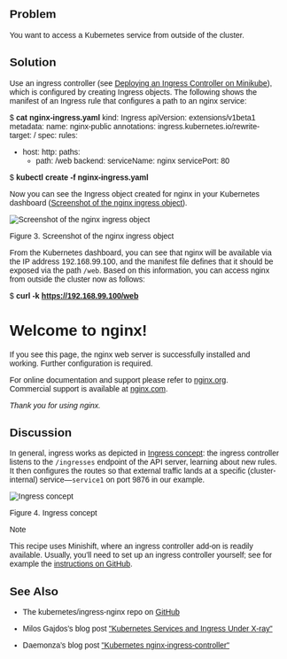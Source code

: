 ## Problem

You want to access a Kubernetes service from outside of the cluster.

## Solution

Use an ingress controller (see [Deploying an Ingress Controller on Minikube](#ingress_controller)), which is configured by creating Ingress objects. The following shows the manifest of an Ingress rule that configures a path to an nginx service:

$ **cat nginx-ingress.yaml**
kind:                                     Ingress
apiVersion:                               extensions/v1beta1
metadata:
  name:                                   nginx-public
  annotations:
    ingress.kubernetes.io/rewrite-target: /
spec:
  rules:
  - host:
    http:
      paths:
      - path:                             /web
        backend:
          serviceName:                    nginx
          servicePort:                    80

$ **kubectl create -f nginx-ingress.yaml**

Now you can see the Ingress object created for nginx in your Kubernetes dashboard ([Screenshot of the nginx ingress object](#nginx-ingress-screenshot)).

![Screenshot of the nginx ingress object](images/k8sc_0503.png)

Figure 3. Screenshot of the nginx ingress object

From the Kubernetes dashboard, you can see that nginx will be available via the IP address 192.168.99.100, and the manifest file defines that it should be exposed via the path `/web`. Based on this information, you can access nginx from outside the cluster now as follows:

$ **curl -k https://192.168.99.100/web**
<!DOCTYPE html>
<html>
<head>
<title>Welcome to nginx!</title>
<style>
    body {
        width: 35em;
        margin: 0 auto;
        font-family: Tahoma, Verdana, Arial, sans-serif;
    }
</style>
</head>
<body>
<h1>Welcome to nginx!</h1>
<p>If you see this page, the nginx web server is successfully installed and
working. Further configuration is required.</p>

<p>For online documentation and support please refer to
<a href="http://nginx.org/">nginx.org</a>.<br/>
Commercial support is available at
<a href="http://nginx.com/">nginx.com</a>.</p>

<p><em>Thank you for using nginx.</em></p>
</body>
</html>

## Discussion

In general, ingress works as depicted in [Ingress concept](#ingress-concept): the ingress controller listens to the `/ingresses` endpoint of the API server, learning about new rules. It then configures the routes so that external traffic lands at a specific (cluster-internal) service—`service1` on port 9876 in our example.

![Ingress concept](images/k8sc_0504.png)

Figure 4. Ingress concept

Note

This recipe uses Minishift, where an ingress controller add-on is readily available. Usually, you’ll need to set up an ingress controller yourself; see for example the [instructions on GitHub](https://github.com/kubernetes/ingress-nginx).

## See Also

*   The kubernetes/ingress-nginx repo on [GitHub](https://github.com/kubernetes/ingress)
    
*   Milos Gajdos’s blog post ["Kubernetes Services and Ingress Under X-ray"](http://containerops.org/2017/01/30/kubernetes-services-and-ingress-under-x-ray/)
    
*   Daemonza’s blog post ["Kubernetes nginx-ingress-controller"](https://daemonza.github.io/2017/02/13/kubernetes-nginx-ingress-controller/)